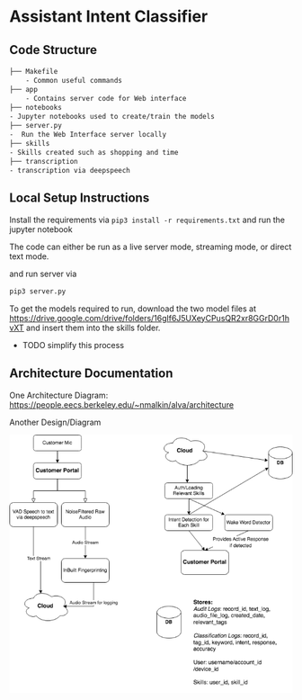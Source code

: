 # Assistant Intent Classifier
## Code Structure
```
├── Makefile
    - Common useful commands
├── app
    - Contains server code for Web interface 
├── notebooks
- Jupyter notebooks used to create/train the models
├── server.py
-  Run the Web Interface server locally
├── skills
- Skills created such as shopping and time
├── transcription
- transcription via deepspeech 
```
## Local Setup Instructions

Install the requirements via
`pip3 install -r requirements.txt` and run the jupyter notebook

The code can either be run as a live server mode, streaming mode, or direct text mode.


and run server via
```python
pip3 server.py
```

To get the models required to run, download the two model files at https://drive.google.com/drive/folders/16glf6J5UXeyCPusQR2xr8GGrD0r1hvXT
and insert them into the skills folder.
- TODO simplify this process


## Architecture Documentation
One Architecture Diagram: https://people.eecs.berkeley.edu/~nmalkin/alva/architecture

Another Design/Diagram

![Architecture Diagram](images/blues_arch_diagram.png)